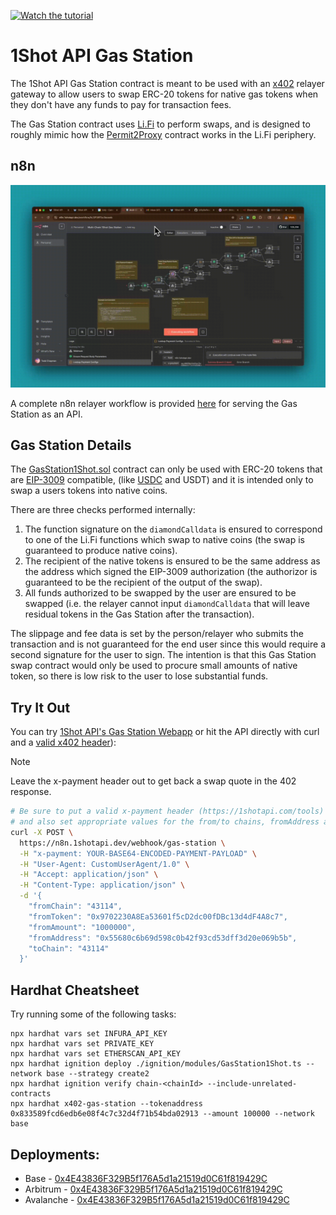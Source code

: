 [![Watch the tutorial](https://img.youtube.com/vi/IbeMF85k8yY/maxresdefault.jpg)](https://youtu.be/IbeMF85k8yY)

# 1Shot API Gas Station

The 1Shot API Gas Station contract is meant to be used with an [x402](https://x402.org) relayer gateway to allow users to swap ERC-20 tokens for native gas tokens when they don't have any funds to pay for transaction fees. 

The Gas Station contract uses [Li.Fi](https://li.fi/) to perform swaps, and is designed to roughly mimic how the [Permit2Proxy](https://github.com/lifinance/contracts/blob/main/src/Periphery/Permit2Proxy.sol) contract works in the Li.Fi periphery. 

## n8n

![n8n Workflow](./gas-station-demo.gif)

A complete n8n relayer workflow is provided [here](./n8n.json) for serving the Gas Station as an API. 

## Gas Station Details

The [GasStation1Shot.sol](/contracts/GasStation1Shot.sol) contract can only be used with ERC-20 tokens that are [EIP-3009](https://eips.ethereum.org/EIPS/eip-3009) compatible, (like [USDC](https://github.com/FraxFinance/fraxtal-usdc) and USDT) and it is intended only to swap a users tokens into native coins. 

There are three checks performed internally:

1. The function signature on the `diamondCalldata` is ensured to correspond to one of the Li.Fi functions which swap to native coins (the swap is guaranteed to produce native coins).
2. The recipient of the native tokens is ensured to be the same address as the address which signed the EIP-3009 authorization (the authorizor is guaranteed to be the recipient of the output of the swap).
3. All funds authorized to be swapped by the user are ensured to be swapped (i.e. the relayer cannot input `diamondCalldata` that will leave residual tokens in the Gas Station after the transaction). 

The slippage and fee data is set by the person/relayer who submits the transaction and is not guaranteed for the end user since this would require a second signature for the user to sign. The intention is that this Gas Station swap contract would only be used to procure small amounts of native token, so there is low risk to the user to lose substantial funds. 

## Try It Out

You can try [1Shot API's Gas Station Webapp](https://1shotapi.com/gas-station) or hit the API directly with curl and a [valid x402 header](https://1shotapi.com/tools)):

> [!Note]
> Leave the x-payment header out to get back a swap quote in the 402 response.

```sh
# Be sure to put a valid x-payment header (https://1shotapi.com/tools)
# and also set appropriate values for the from/to chains, fromAddress and amount
curl -X POST \
  https://n8n.1shotapi.dev/webhook/gas-station \
  -H "x-payment: YOUR-BASE64-ENCODED-PAYMENT-PAYLOAD" \
  -H "User-Agent: CustomUserAgent/1.0" \
  -H "Accept: application/json" \
  -H "Content-Type: application/json" \
  -d '{
    "fromChain": "43114",
    "fromToken": "0x9702230A8Ea53601f5cD2dc00fDBc13d4dF4A8c7",
    "fromAmount": "1000000",
    "fromAddress": "0x55680c6b69d598c0b42f93cd53dff3d20e069b5b",
    "toChain": "43114"
  }'
```

## Hardhat Cheatsheet 
Try running some of the following tasks:

```shell
npx hardhat vars set INFURA_API_KEY
npx hardhat vars set PRIVATE_KEY
npx hardhat vars set ETHERSCAN_API_KEY
npx hardhat ignition deploy ./ignition/modules/GasStation1Shot.ts --network base --strategy create2
npx hardhat ignition verify chain-<chainId> --include-unrelated-contracts
npx hardhat x402-gas-station --tokenaddress 0x833589fcd6edb6e08f4c7c32d4f71b54bda02913 --amount 100000 --network base
```

## Deployments: 

- Base - [0x4E43836F329B5f176A5d1a21519d0C61f819429C](https://basescan.org/address/0x4E43836F329B5f176A5d1a21519d0C61f819429C)
- Arbitrum - [0x4E43836F329B5f176A5d1a21519d0C61f819429C](https://arbiscan.io//address/0x4E43836F329B5f176A5d1a21519d0C61f819429C)
- Avalanche - [0x4E43836F329B5f176A5d1a21519d0C61f819429C](https://snowtrace.io/address/0x4E43836F329B5f176A5d1a21519d0C61f819429C)
